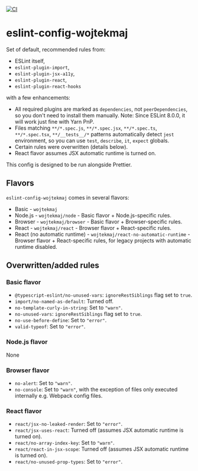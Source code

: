 [![CI](https://github.com/wojtekmaj/eslint-config-wojtekmaj/workflows/CI/badge.svg)](https://github.com/wojtekmaj/eslint-config-wojtekmaj/actions)

# eslint-config-wojtekmaj

Set of default, recommended rules from:

- ESLint itself,
- `eslint-plugin-import`,
- `eslint-plugin-jsx-a11y`,
- `eslint-plugin-react`,
- `eslint-plugin-react-hooks`

with a few enhancements:

- All required plugins are marked as `dependencies`, not `peerDependencies`, so you don't need to install them manually.
  Note: Since ESLint 8.0.0, it will work just fine with Yarn PnP.
- Files matching `**/*.spec.js`, `**/*.spec.jsx`, `**/*.spec.ts`, `**/*.spec.tsx`, `**/__tests__/*` patterns automatically detect `jest` environment, so you can use `test`, `describe`, `it`, `expect` globals.
- Certain rules were overwritten (details below).
- React flavor assumes JSX automatic runtime is turned on.

This config is designed to be run alongside Prettier.

## Flavors

`eslint-config-wojtekmaj` comes in several flavors:

- Basic - `wojtekmaj`
- Node.js - `wojtekmaj/node` - Basic flavor + Node.js-specific rules.
- Browser - `wojtekmaj/browser` - Basic flavor + Browser-specific rules.
- React - `wojtekmaj/react` - Browser flavor + React-specific rules.
- React (no automatic runtime) - `wojtekmaj/react-no-automatic-runtime` - Browser flavor + React-specific rules, for legacy projects with automatic runtime disabled.

## Overwritten/added rules

### Basic flavor

- `@typescript-eslint/no-unused-vars`: `ignoreRestSiblings` flag set to `true`.
- `import/no-named-as-default`: Turned off.
- `no-template-curly-in-string`: Set to `"warn"`.
- `no-unused-vars`: `ignoreRestSiblings` flag set to `true`.
- `no-use-before-define`: Set to `"error"`.
- `valid-typeof`: Set to `"error"`.

### Node.js flavor

None

### Browser flavor

- `no-alert`: Set to `"warn"`.
- `no-console`: Set to `"warn"`, with the exception of files only executed internally e.g. Webpack config files.

### React flavor

- `react/jsx-no-leaked-render`: Set to `"error"`.
- `react/jsx-uses-react`: Turned off (assumes JSX automatic runtime is turned on).
- `react/no-array-index-key`: Set to `"warn"`.
- `react/react-in-jsx-scope`: Turned off (assumes JSX automatic runtime is turned on).
- `react/no-unused-prop-types`: Set to `"error"`.
